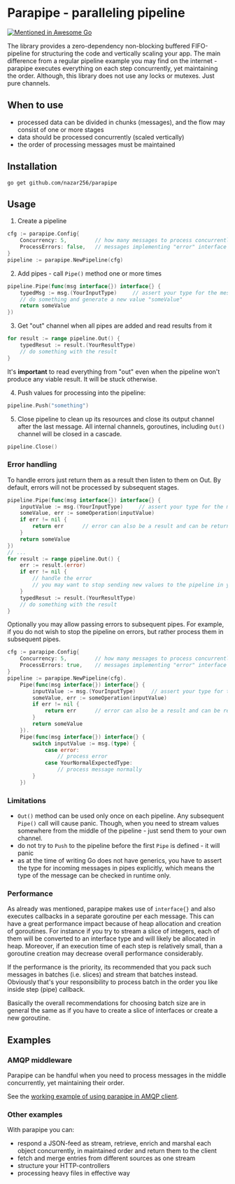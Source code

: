 Parapipe - paralleling pipeline
===============================

[![Mentioned in Awesome Go](https://awesome.re/mentioned-badge.svg)](https://github.com/avelino/awesome-go#data-structures)

The library provides a zero-dependency non-blocking buffered FIFO-pipeline 
for structuring the code and vertically scaling your app. 
The main difference from a regular pipeline example you may find on the internet - 
parapipe executes everything on each step concurrently,
yet maintaining the order. Although, this library does not use any locks or mutexes. Just pure channels.

When to use
-----------

* processed data can be divided in chunks (messages), and the flow may consist of one or more stages
* data should be processed concurrently (scaled vertically)
* the order of processing messages must be maintained

Installation
------------

```
go get github.com/nazar256/parapipe
```

Usage
-----

1. Create a pipeline

```go
cfg := parapipe.Config{
    Concurrency: 5,			// how many messages to process concurrently for each pipe
    ProcessErrors: false,	// messages implementing "error" interface will not be passed to subsequent workers
}
pipeline := parapipe.NewPipeline(cfg)
```

2. Add pipes - call `Pipe()` method one or more times
```go
pipeline.Pipe(func(msg interface{}) interface{} {
    typedMsg := msg.(YourInputType)     // assert your type for the message
    // do something and generate a new value "someValue"
    return someValue
})
   ```
3. Get "out" channel when all pipes are added and read results from it
```go
for result := range pipeline.Out() {
    typedResut := result.(YourResultType)
    // do something with the result
}
```
It's **important** to read everything from "out" even when the pipeline won't produce any viable result. 
It will be stuck otherwise.

4. Push values for processing into the pipeline:
```go
pipeline.Push("something")
```   

5. Close pipeline to clean up its resources and close its output channel after the last message. 
   All internal channels, goroutines, including `Out()` channel will be closed in a cascade.
```go
pipeline.Close()
```   

### Error handling

To handle errors just return them as a result then listen to them on Out. 
By default, errors will not be processed by subsequent stages.
```go
pipeline.Pipe(func(msg interface{}) interface{} {
    inputValue := msg.(YourInputType)     // assert your type for the message
    someValue, err := someOperation(inputValue)
    if err != nil {
        return err      // error can also be a result and can be returned from a pipeline stage (pipe)
    }
    return someValue
})
// ...
for result := range pipeline.Out() {
    err := result.(error)
    if err != nil {
        // handle the error
        // you may want to stop sending new values to the pipeline in your own way and do close(pipeline.In())
    }   
    typedResut := result.(YourResultType)
    // do something with the result
}
```

Optionally you may allow passing errors to subsequent pipes. 
For example, if you do not wish to stop the pipeline on errors, but rather process them in subsequent pipes.
```go
cfg := parapipe.Config{
    Concurrency: 5,			// how many messages to process concurrently for each pipe
    ProcessErrors: true,	// messages implementing "error" interface will be passed to subsequent workers as any message
}
pipeline := parapipe.NewPipeline(cfg).
    Pipe(func(msg interface{}) interface{} {
        inputValue := msg.(YourInputType)     // assert your type for the message
        someValue, err := someOperation(inputValue)
        if err != nil {
            return err      // error can also be a result and can be returned from a pipeline stage (pipe)
        }
        return someValue
    }).
    Pipe(func(msg interface{}) interface{} {
        switch inputValue := msg.(type) {
            case error:
                // process error 
            case YourNormalExpectedType:
                // process message normally
        }
    })
```

### Limitations

* `Out()` method can be used only once on each pipeline. Any subsequent `Pipe()` call will cause panic. 
  Though, when you need to stream values somewhere from the middle of the pipeline - just send them to your own channel.
* do not try to `Push` to the pipeline before the first `Pipe` is defined - it will panic
* as at the time of writing Go does not have generics, you have to assert the type for incoming messages in pipes explicitly,
which means the type of the message can be checked in runtime only.

### Performance

As already was mentioned, parapipe makes use of `interface{}` and also executes callbacks in a separate goroutine per each message.
This can have a great performance impact because of heap allocation and creation of goroutines.
For instance if you try to stream a slice of integers, each of them will be converted to an interface type and 
will likely be allocated in heap. 
Moreover, if an execution time of each step is relatively small,
than a goroutine creation may decrease overall performance considerably.

If the performance is the priority, its recommended that you pack such messages in batches (i.e. slices)
and stream that batches instead. 
Obviously that's your responsibility to process batch in the order you like inside step (pipe) callback.

Basically the overall recommendations for choosing batch size are in general the same as if you have to create a slice of interfaces
or create a new goroutine.

Examples
--------

### AMQP middleware

Parapipe can be handful when you need to process messages in the middle concurrently, yet maintaining their order.

See the [working example of using parapipe in AMQP client](http://github.com/nazar256/go-amqp-sniffer/blob/a5c5db375dc68a2e83c24686e4e57a63cf08c80b/sniffer/sniffer.go#L49-L108).

### Other examples

With parapipe you can:

  * respond a JSON-feed as stream, retrieve, enrich and marshal each object concurrently, in maintained order and return them to the client
  * fetch and merge entries from different sources as one stream
  * structure your HTTP-controllers
  * processing heavy files in effective way

